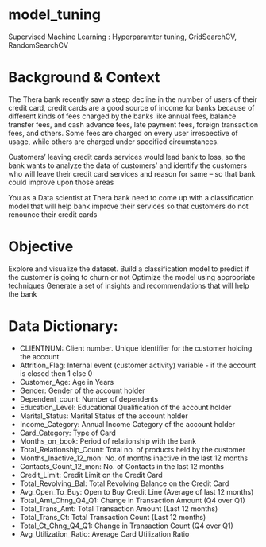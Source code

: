 # model_tuning
Supervised Machine Learning : Hyperparamter tuning, GridSearchCV, RandomSearchCV

# Background & Context

The Thera bank recently saw a steep decline in the number of users of their credit card, credit cards are a good source of income for banks because of different kinds of fees charged by the banks like annual fees, balance transfer fees, and cash advance fees, late payment fees, foreign transaction fees, and others. Some fees are charged on every user irrespective of usage, while others are charged under specified circumstances.

Customers’ leaving credit cards services would lead bank to loss, so the bank wants to analyze the data of customers’ and identify the customers who will leave their credit card services and reason for same – so that bank could improve upon those areas

You as a Data scientist at Thera bank need to come up with a classification model that will help bank improve their services so that customers do not renounce their credit cards

# Objective

Explore and visualize the dataset.
Build a classification model to predict if the customer is going to churn or not
Optimize the model using appropriate techniques
Generate a set of insights and recommendations that will help the bank

# Data Dictionary:
* CLIENTNUM: Client number. Unique identifier for the customer holding the account
* Attrition_Flag: Internal event (customer activity) variable - if the account is closed then 1 else 0
* Customer_Age: Age in Years
* Gender: Gender of the account holder
* Dependent_count: Number of dependents
* Education_Level: Educational Qualification of the account holder
* Marital_Status: Marital Status of the account holder
* Income_Category: Annual Income Category of the account holder
* Card_Category: Type of Card
* Months_on_book: Period of relationship with the bank
* Total_Relationship_Count: Total no. of products held by the customer
* Months_Inactive_12_mon: No. of months inactive in the last 12 months
* Contacts_Count_12_mon: No. of Contacts in the last 12 months
* Credit_Limit: Credit Limit on the Credit Card
* Total_Revolving_Bal: Total Revolving Balance on the Credit Card
* Avg_Open_To_Buy: Open to Buy Credit Line (Average of last 12 months)
* Total_Amt_Chng_Q4_Q1: Change in Transaction Amount (Q4 over Q1)
* Total_Trans_Amt: Total Transaction Amount (Last 12 months)
* Total_Trans_Ct: Total Transaction Count (Last 12 months)
* Total_Ct_Chng_Q4_Q1: Change in Transaction Count (Q4 over Q1)
* Avg_Utilization_Ratio: Average Card Utilization Ratio
